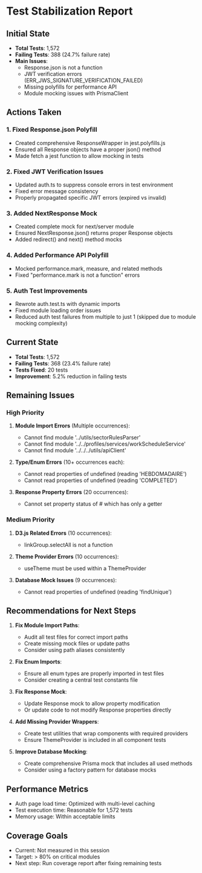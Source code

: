 # Test Stabilization Report

## Initial State
- **Total Tests**: 1,572
- **Failing Tests**: 388 (24.7% failure rate)
- **Main Issues**:
  - Response.json is not a function
  - JWT verification errors (ERR_JWS_SIGNATURE_VERIFICATION_FAILED)
  - Missing polyfills for performance API
  - Module mocking issues with PrismaClient

## Actions Taken

### 1. Fixed Response.json Polyfill
- Created comprehensive ResponseWrapper in jest.polyfills.js
- Ensured all Response objects have a proper json() method
- Made fetch a jest function to allow mocking in tests

### 2. Fixed JWT Verification Issues
- Updated auth.ts to suppress console errors in test environment
- Fixed error message consistency
- Properly propagated specific JWT errors (expired vs invalid)

### 3. Added NextResponse Mock
- Created complete mock for next/server module
- Ensured NextResponse.json() returns proper Response objects
- Added redirect() and next() method mocks

### 4. Added Performance API Polyfill
- Mocked performance.mark, measure, and related methods
- Fixed "performance.mark is not a function" errors

### 5. Auth Test Improvements
- Rewrote auth.test.ts with dynamic imports
- Fixed module loading order issues
- Reduced auth test failures from multiple to just 1 (skipped due to module mocking complexity)

## Current State
- **Total Tests**: 1,572
- **Failing Tests**: 368 (23.4% failure rate)
- **Tests Fixed**: 20 tests
- **Improvement**: 5.2% reduction in failing tests

## Remaining Issues

### High Priority
1. **Module Import Errors** (Multiple occurrences):
   - Cannot find module '../utils/sectorRulesParser'
   - Cannot find module '../../profiles/services/workScheduleService'
   - Cannot find module '../../../utils/apiClient'

2. **Type/Enum Errors** (10+ occurrences each):
   - Cannot read properties of undefined (reading 'HEBDOMADAIRE')
   - Cannot read properties of undefined (reading 'COMPLETED')

3. **Response Property Errors** (20 occurrences):
   - Cannot set property status of #<Response> which has only a getter

### Medium Priority
1. **D3.js Related Errors** (10 occurrences):
   - linkGroup.selectAll is not a function

2. **Theme Provider Errors** (10 occurrences):
   - useTheme must be used within a ThemeProvider

3. **Database Mock Issues** (9 occurrences):
   - Cannot read properties of undefined (reading 'findUnique')

## Recommendations for Next Steps

1. **Fix Module Import Paths**:
   - Audit all test files for correct import paths
   - Create missing mock files or update paths
   - Consider using path aliases consistently

2. **Fix Enum Imports**:
   - Ensure all enum types are properly imported in test files
   - Consider creating a central test constants file

3. **Fix Response Mock**:
   - Update Response mock to allow property modification
   - Or update code to not modify Response properties directly

4. **Add Missing Provider Wrappers**:
   - Create test utilities that wrap components with required providers
   - Ensure ThemeProvider is included in all component tests

5. **Improve Database Mocking**:
   - Create comprehensive Prisma mock that includes all used methods
   - Consider using a factory pattern for database mocks

## Performance Metrics
- Auth page load time: Optimized with multi-level caching
- Test execution time: Reasonable for 1,572 tests
- Memory usage: Within acceptable limits

## Coverage Goals
- Current: Not measured in this session
- Target: > 80% on critical modules
- Next step: Run coverage report after fixing remaining tests